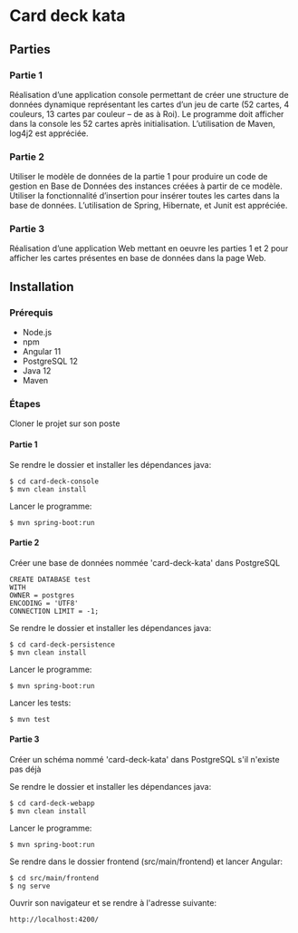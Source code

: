 # Card deck kata

## Parties

### Partie 1

Réalisation d’une application console permettant de créer une structure de données dynamique représentant les cartes d’un jeu de carte (52 cartes, 4 couleurs, 13 cartes par couleur – de as à Roi). Le programme doit afficher dans la console les 52 cartes après initialisation.
L’utilisation de Maven, log4j2 est appréciée.

### Partie 2

Utiliser le modèle de données de la partie 1 pour produire un code de gestion en Base de Données des instances créées à partir de ce modèle. Utiliser la fonctionnalité d’insertion pour insérer toutes les cartes dans la base de données.
L’utilisation de Spring, Hibernate, et Junit est appréciée.

### Partie 3

Réalisation d’une application Web mettant en oeuvre les parties 1 et 2 pour afficher les cartes présentes en base de données dans la page Web.


## Installation
### Prérequis
- Node.js
- npm
- Angular 11
- PostgreSQL 12
- Java 12
- Maven

### Étapes
Cloner le projet sur son poste

#### Partie 1
Se rendre le dossier et installer les dépendances java:
```
$ cd card-deck-console
$ mvn clean install
```
Lancer le programme:
```
$ mvn spring-boot:run
```

#### Partie 2
Créer une base de données nommée 'card-deck-kata' dans PostgreSQL
```
CREATE DATABASE test
WITH
OWNER = postgres
ENCODING = 'UTF8'
CONNECTION LIMIT = -1;
```
Se rendre le dossier et installer les dépendances java:
```
$ cd card-deck-persistence
$ mvn clean install
```

Lancer le programme:
```
$ mvn spring-boot:run
```

Lancer les tests:
```
$ mvn test
```
#### Partie 3
Créer un schéma nommé 'card-deck-kata' dans PostgreSQL s'il n'existe pas déjà

Se rendre le dossier et installer les dépendances java:
```
$ cd card-deck-webapp
$ mvn clean install
```

Lancer le programme:
```
$ mvn spring-boot:run
```

Se rendre dans le dossier frontend (src/main/frontend) et lancer Angular:
```
$ cd src/main/frontend
$ ng serve
```

Ouvrir son navigateur et se rendre à l'adresse suivante:
```
http://localhost:4200/
```

